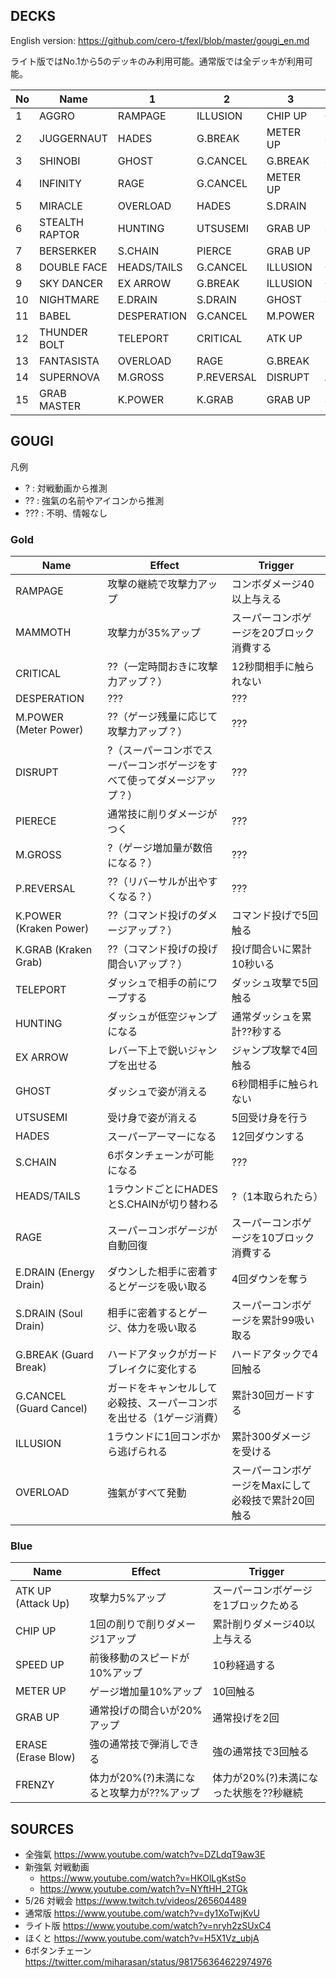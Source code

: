 ## DECKS

English version: https://github.com/cero-t/fexl/blob/master/gougi_en.md

ライト版ではNo.1から5のデッキのみ利用可能。通常版では全デッキが利用可能。

|No|Name|1|2|3|4|5|
|--|----|-|-|-|-|-|
|1|AGGRO|RAMPAGE|ILLUSION|CHIP UP|GRAB UP|ERASE|
|2|JUGGERNAUT|HADES|G.BREAK|METER UP|SPEED UP|ATK UP|
|3|SHINOBI|GHOST|G.CANCEL|G.BREAK|SPEED UP|ATK UP|
|4|INFINITY|RAGE|G.CANCEL|METER UP|METER UP|METER UP|
|5|MIRACLE|OVERLOAD|HADES|S.DRAIN|UTSUSEMI|MAMMOTH|
|6|STEALTH RAPTOR|HUNTING|UTSUSEMI|GRAB UP|SPEED UP|SPEED UP|
|7|BERSERKER|S.CHAIN|PIERCE|GRAB UP|METER UP|ERASE|
|8|DOUBLE FACE|HEADS/TAILS|G.CANCEL|ILLUSION|GRAB UP|SPEED UP|
|9|SKY DANCER|EX ARROW|G.BREAK|ILLUSION|CHIP UP|FRENZY|
|10|NIGHTMARE|E.DRAIN|S.DRAIN|GHOST|SPEED UP|SPEED UP|
|11|BABEL|DESPERATION|G.CANCEL|M.POWER|METER UP|METER UP|
|12|THUNDER BOLT|TELEPORT|CRITICAL|ATK UP|METER UP|FRENZY|
|13|FANTASISTA|OVERLOAD|RAGE|G.BREAK|DISRUPT|M.POWER|
|14|SUPERNOVA|M.GROSS|P.REVERSAL|DISRUPT|ATK UP|METER UP|
|15|GRAB MASTER|K.POWER|K.GRAB|GRAB UP|SPEED UP|ERASE|


## GOUGI

凡例
- ? : 対戦動画から推測
- ?? : 強氣の名前やアイコンから推測
- ??? : 不明、情報なし

### Gold

|Name|Effect|Trigger|
|----|------|-------|
|RAMPAGE|攻撃の継続で攻撃力アップ|コンボダメージ40以上与える|
|MAMMOTH|攻撃力が35%アップ|スーパーコンボゲージを20ブロック消費する|
|CRITICAL|??（一定時間おきに攻撃力アップ？）|12秒間相手に触られない|
|DESPERATION|???|???|
|M.POWER (Meter Power)|??（ゲージ残量に応じて攻撃力アップ？）|???|
|DISRUPT|?（スーパーコンボでスーパーコンボゲージをすべて使ってダメージアップ？）|???|
|PIERECE|通常技に削りダメージがつく|???|
|M.GROSS|?（ゲージ増加量が数倍になる？）|???|
|P.REVERSAL|??（リバーサルが出やすくなる？）|???|
|K.POWER (Kraken Power)|??（コマンド投げのダメージアップ？）|コマンド投げで5回触る|
|K.GRAB (Kraken Grab)|??（コマンド投げの投げ間合いアップ？）|投げ間合いに累計10秒いる|
|TELEPORT|ダッシュで相手の前にワープする|ダッシュ攻撃で5回触る|
|HUNTING|ダッシュが低空ジャンプになる|通常ダッシュを累計??秒する|
|EX ARROW|レバー下上で鋭いジャンプを出せる|ジャンプ攻撃で4回触る|
|GHOST|ダッシュで姿が消える|6秒間相手に触られない|
|UTSUSEMI|受け身で姿が消える|5回受け身を行う|
|HADES|スーパーアーマーになる|12回ダウンする|
|S.CHAIN|6ボタンチェーンが可能になる|???|
|HEADS/TAILS|1ラウンドごとにHADESとS.CHAINが切り替わる|?（1本取られたら）|
|RAGE|スーパーコンボゲージが自動回復|スーパーコンボゲージを10ブロック消費する|
|E.DRAIN (Energy Drain)|ダウンした相手に密着するとゲージを吸い取る|4回ダウンを奪う|
|S.DRAIN (Soul Drain)|相手に密着するとゲージ、体力を吸い取る|スーパーコンボゲージを累計99吸い取る|
|G.BREAK (Guard Break)|ハードアタックがガードブレイクに変化する|ハードアタックで4回触る|
|G.CANCEL (Guard Cancel)|ガードをキャンセルして必殺技、スーパーコンボを出せる（1ゲージ消費）|累計30回ガードする|
|ILLUSION|1ラウンドに1回コンボから逃げられる|累計300ダメージを受ける|
|OVERLOAD|強氣がすべて発動|スーパーコンボゲージをMaxにして必殺技で累計20回触る|

### Blue

|Name|Effect|Trigger|
|----|------|-------|
|ATK UP (Attack Up)|攻撃力5%アップ|スーパーコンボゲージを1ブロックためる|
|CHIP UP|1回の削りで削りダメージ1アップ|累計削りダメージ40以上与える|
|SPEED UP|前後移動のスピードが10%アップ|10秒経過する|
|METER UP|ゲージ増加量10%アップ|10回触る|
|GRAB UP|通常投げの間合いが20%アップ|通常投げを2回|
|ERASE (Erase Blow)|強の通常技で弾消しできる|強の通常技で3回触る|
|FRENZY|体力が20%(?)未満になると攻撃力が??%アップ|体力が20%(?)未満になった状態を??秒継続|


## SOURCES

- 全強氣 https://www.youtube.com/watch?v=DZLdqT9aw3E
- 新強氣 対戦動画
  - https://www.youtube.com/watch?v=HKOlLgKstSo
  - https://www.youtube.com/watch?v=NYftHH_2TGk
- 5/26 対戦会 https://www.twitch.tv/videos/265604489
- 通常版 https://www.youtube.com/watch?v=dy1XoTwjKvU
- ライト版 https://www.youtube.com/watch?v=nryh2zSUxC4
- ほくと https://www.youtube.com/watch?v=H5X1Vz_ubjA
- 6ボタンチェーン https://twitter.com/miharasan/status/981756364622974976
